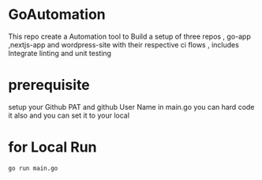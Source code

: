 # GoAutomation
This repo create a Automation tool to Build a setup of three repos , go-app ,nextjs-app and wordpress-site with their respective ci flows  , includes Integrate linting and unit testing

# prerequisite 
setup your Github PAT and github User Name in main.go you can hard code it also and you can set it to your local  

# for Local Run 
```
go run main.go
```


